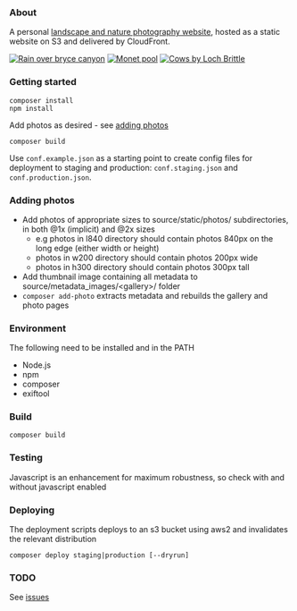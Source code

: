 ### About

A personal [landscape and nature photography website](https://www.markfisher.photo), hosted as a static website on S3 and delivered by CloudFront.

[![Rain over bryce canyon](https://production-markfisher-photo.s3.eu-west-2.amazonaws.com/photos/w200/rain-over-bryce-canyon.jpg)](https://www.markfisher.photo/landscapes/rain-over-bryce-canyon)
[![Monet pool](https://production-markfisher-photo.s3.eu-west-2.amazonaws.com/photos/w200/monet-pool.jpg)](https://www.markfisher.photo/plants/monet-pool)
[![Cows by Loch Brittle](https://production-markfisher-photo.s3.eu-west-2.amazonaws.com/photos/w200/cows-by-loch-brittle.jpg)](https://www.markfisher.photo/animals/cows-by-loch-brittle)

### Getting started

```
composer install
npm install
```

Add photos as desired - see [adding photos](#adding-photos)

```
composer build
```

Use `conf.example.json` as a starting point to create config files for deployment to staging and production: `conf.staging.json` and `conf.production.json`.


### Adding photos

* Add photos of appropriate sizes to source/static/photos/ subdirectories, in both @1x (implicit) and @2x sizes
    * e.g photos in l840 directory should contain photos 840px on the long edge (either width or height)
    * photos in w200 directory should contain photos 200px wide
    * photos in h300 directory should contain photos 300px tall
* Add thumbnail image containing all metadata to source/metadata_images/&lt;gallery&gt;/ folder
* `composer add-photo` extracts metadata and rebuilds the gallery and photo pages

### Environment

The following need to be installed and in the PATH

  * Node.js
  * npm
  * composer
  * exiftool

### Build

```
composer build
```

### Testing

Javascript is an enhancement for maximum robustness, so check with and without javascript enabled


### Deploying

The deployment scripts deploys to an s3 bucket using aws2 and invalidates the relevant distribution

```
composer deploy staging|production [--dryrun]
```

### TODO

See [issues](https://github.com/muster-mark/mark-fisher-photography/issues)
